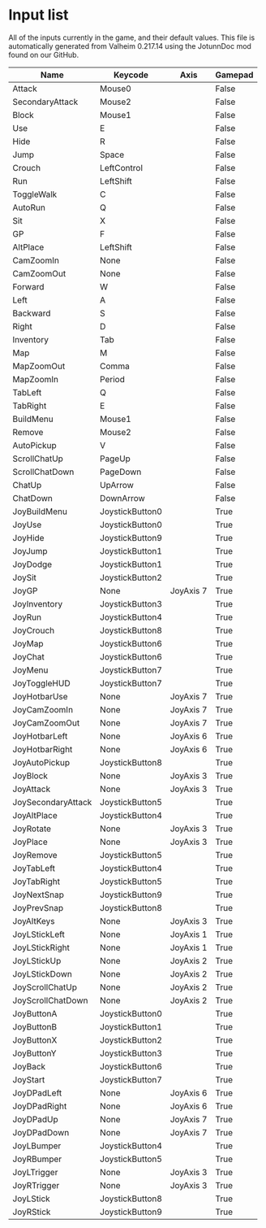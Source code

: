 # Input list
All of the inputs currently in the game, and their default values.
This file is automatically generated from Valheim 0.217.14 using the JotunnDoc mod found on our GitHub.

|Name |Keycode |Axis |Gamepad |
|---|---|---|---|
|Attack|Mouse0||False|
|SecondaryAttack|Mouse2||False|
|Block|Mouse1||False|
|Use|E||False|
|Hide|R||False|
|Jump|Space||False|
|Crouch|LeftControl||False|
|Run|LeftShift||False|
|ToggleWalk|C||False|
|AutoRun|Q||False|
|Sit|X||False|
|GP|F||False|
|AltPlace|LeftShift||False|
|CamZoomIn|None||False|
|CamZoomOut|None||False|
|Forward|W||False|
|Left|A||False|
|Backward|S||False|
|Right|D||False|
|Inventory|Tab||False|
|Map|M||False|
|MapZoomOut|Comma||False|
|MapZoomIn|Period||False|
|TabLeft|Q||False|
|TabRight|E||False|
|BuildMenu|Mouse1||False|
|Remove|Mouse2||False|
|AutoPickup|V||False|
|ScrollChatUp|PageUp||False|
|ScrollChatDown|PageDown||False|
|ChatUp|UpArrow||False|
|ChatDown|DownArrow||False|
|JoyBuildMenu|JoystickButton0||True|
|JoyUse|JoystickButton0||True|
|JoyHide|JoystickButton9||True|
|JoyJump|JoystickButton1||True|
|JoyDodge|JoystickButton1||True|
|JoySit|JoystickButton2||True|
|JoyGP|None|JoyAxis 7|True|
|JoyInventory|JoystickButton3||True|
|JoyRun|JoystickButton4||True|
|JoyCrouch|JoystickButton8||True|
|JoyMap|JoystickButton6||True|
|JoyChat|JoystickButton6||True|
|JoyMenu|JoystickButton7||True|
|JoyToggleHUD|JoystickButton7||True|
|JoyHotbarUse|None|JoyAxis 7|True|
|JoyCamZoomIn|None|JoyAxis 7|True|
|JoyCamZoomOut|None|JoyAxis 7|True|
|JoyHotbarLeft|None|JoyAxis 6|True|
|JoyHotbarRight|None|JoyAxis 6|True|
|JoyAutoPickup|JoystickButton8||True|
|JoyBlock|None|JoyAxis 3|True|
|JoyAttack|None|JoyAxis 3|True|
|JoySecondaryAttack|JoystickButton5||True|
|JoyAltPlace|JoystickButton4||True|
|JoyRotate|None|JoyAxis 3|True|
|JoyPlace|None|JoyAxis 3|True|
|JoyRemove|JoystickButton5||True|
|JoyTabLeft|JoystickButton4||True|
|JoyTabRight|JoystickButton5||True|
|JoyNextSnap|JoystickButton9||True|
|JoyPrevSnap|JoystickButton8||True|
|JoyAltKeys|None|JoyAxis 3|True|
|JoyLStickLeft|None|JoyAxis 1|True|
|JoyLStickRight|None|JoyAxis 1|True|
|JoyLStickUp|None|JoyAxis 2|True|
|JoyLStickDown|None|JoyAxis 2|True|
|JoyScrollChatUp|None|JoyAxis 2|True|
|JoyScrollChatDown|None|JoyAxis 2|True|
|JoyButtonA|JoystickButton0||True|
|JoyButtonB|JoystickButton1||True|
|JoyButtonX|JoystickButton2||True|
|JoyButtonY|JoystickButton3||True|
|JoyBack|JoystickButton6||True|
|JoyStart|JoystickButton7||True|
|JoyDPadLeft|None|JoyAxis 6|True|
|JoyDPadRight|None|JoyAxis 6|True|
|JoyDPadUp|None|JoyAxis 7|True|
|JoyDPadDown|None|JoyAxis 7|True|
|JoyLBumper|JoystickButton4||True|
|JoyRBumper|JoystickButton5||True|
|JoyLTrigger|None|JoyAxis 3|True|
|JoyRTrigger|None|JoyAxis 3|True|
|JoyLStick|JoystickButton8||True|
|JoyRStick|JoystickButton9||True|
